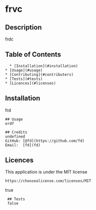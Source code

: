 # frvc
 ## Description
  frdc
 
  ## Table of Contents
      * [Installation](#installation)
    * [Usage](#usage)
    * [Contributing](#contributers)
    * [Tests](#tests)
    * [Licences](#licenses)
    
  ## Installation
  frd
  


    ## Usage
    erdf

    ## Credits
    undefined
    GitHub: [@fd](https://github.com/fd)
    Email:  [fd](fd)

   ## Licences
   This application is under the MIT license
   
    
    https://choosealicense.com/licenses/MIT
   true
   

  

     ## Tests
     false





